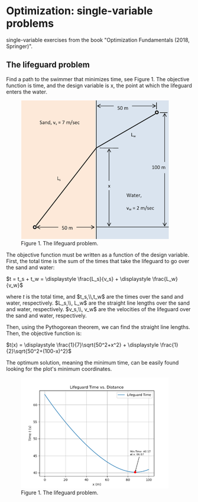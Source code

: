 # Optimization: single-variable problems

single-variable exercises from the book "Optimization Fundamentals (2018, Springer)".

## The lifeguard problem

Find a path to the swimmer that minimizes time, see Figure 1. The objective function is time, and the
design variable is x, the point at which the lifeguard enters the water.

<figure>
    <img src="images/01_lifeguard_problem.png" alt="The lifeguard problem" width="400" height="auto"/>
    <figcaption>Figure 1. The lifeguard problem.</figcaption>
</figure>

The objective function must be written as a function of the design variable. First, the total time is the sum of
the times that take the lifeguard to go over the sand and water:

$t = t_s + t_w = \displaystyle \frac{L_s}{v_s} + \displaystyle \frac{L_w}{v_w}$

where $t$ is the total time, and $t_s,\\,t_w$ are the times over the sand and water, respectively. $L_s,\\, L_w$ are
the straight line lengths over the sand and water, respectively. $v_s,\\, v_w$ are the velocities of the lifeguard
over the sand and water, respectively.

Then, using the Pythogorean theorem, we can find the straight line lengths. Then, the objective function is:

$t(x) = \displaystyle \frac{1}{7}\sqrt{50^2+x^2} + \displaystyle \frac{1}{2}\sqrt{50^2+(100-x)^2}$

The optimum solution, meaning the minimum time, can be easily found looking for the plot's minimum coordinates.

<figure>
    <img src="images/01_lifeguard_time_function.png" alt="The lifeguard problem" width="400" height="auto"/>
    <figcaption>Figure 1. The lifeguard problem.</figcaption>
</figure>
